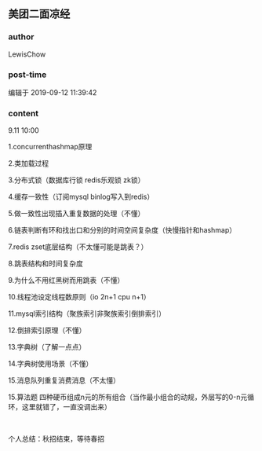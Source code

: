 ## 美团二面凉经
### author 
LewisChow
### post-time 

编辑于  2019-09-12 11:39:42
### content 
<div class="post-topic-des nc-post-content">
 <p>
  9.11 10:00
 </p>
 <p>
  1.concurrenthashmap原理
 </p>
 <p>
  2.类加载过程
 </p>
 <p>
  3.分布式锁（数据库行锁 redis乐观锁 zk锁）
 </p>
 <p>
  4.缓存一致性（订阅mysql binlog写入到redis）
 </p>
 <p>
  5.做一致性出现插入重复数据的处理（不懂）
 </p>
 <p>
  6.链表判断有环和找出口和分别的时间空间复杂度（快慢指针和hashmap）
 </p>
 <p>
  7.redis zset底层结构（不太懂可能是跳表？）
 </p>
 <p>
  8.跳表结构和时间复杂度
 </p>
 <p>
  9.为什么不用红黑树而用跳表（不懂）
 </p>
 <p>
  10.线程池设定线程数原则（io 2n+1 cpu n+1）
 </p>
 <p>
  11.mysql索引结构（聚族索引非聚族索引倒排索引）
 </p>
 <p>
  12.倒排索引原理（不懂）
 </p>
 <p>
  13.字典树（了解一点点）
 </p>
 <p>
  14.字典树使用场景（不懂）
 </p>
 <p>
  15.消息队列重复消费消息（不太懂）
 </p>
 <p>
  15.算法题 四种硬币组成n元的所有组合（当作最小组合的动规，外层写的0-n元循环，这里就错了，一直没调出来）
 </p>
 <p>
  <br/>
 </p>
 <p>
  个人总结：秋招结束，等待春招
 </p>
 <p>
  <br/>
 </p>
</div>
